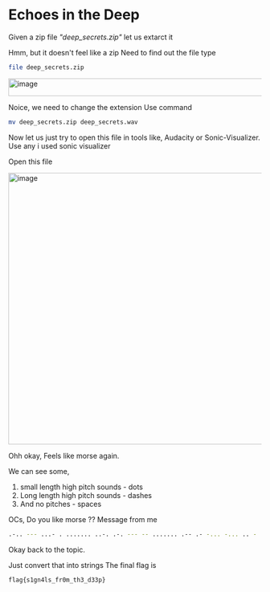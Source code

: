 # Echoes in the Deep

Given a zip file *"deep_secrets.zip"*
let us extarct it

Hmm, but it doesn't feel like a zip
Need to find out the file type

```bash
file deep_secrets.zip
```

<img width="677" height="35" alt="image" src="https://github.com/user-attachments/assets/f419895b-6908-47de-b550-d6e8da467f00" />

Noice, we need to change the extension
Use command

```bash
mv deep_secrets.zip deep_secrets.wav
```

Now let us just try to open this file in tools like, Audacity or Sonic-Visualizer. Use any
i used sonic visualizer


Open this file

<img width="1043" height="541" alt="image" src="https://github.com/user-attachments/assets/4dc5381a-dfbb-47d2-9677-a370fbc7520a" />


Ohh okay, Feels like morse again. 

We can see some, 
1. small length high pitch sounds - dots
2. Long length high pitch sounds - dashes
3. And no pitches - spaces


OCs, Do you like morse ??
Message from me 

```bash
.-.. --- ...- . ....... ..-. .-. --- -- ....... .-- .- -... -... .. - ....... ...--
```

Okay back to the topic.

Just convert that into strings
The final flag is 
```bash
flag{s1gn4ls_fr0m_th3_d33p}
```
